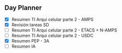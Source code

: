 ## Day Planner
- [x] Resumen TI Arqui celular parte 2 - AMPS
- [x] Revisión tareas SD
- [ ] Resumen TI Arqui celular parte 2 - ETACS + N-AMPS
- [ ] Resumen TI Arqui celular parte 2 - USDC
- [x] Resumen PEP - 3A
- [ ] Resumen IA